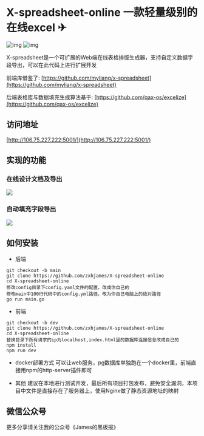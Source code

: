 # X-spreadsheet-online 一款轻量级别的在线excel ✈

![img]( https://img.shields.io/badge/X--spreadsheet--online-James-brightgreen)
![img]( https://img.shields.io/badge/License-MIT-orange)

X-spreadsheet是一个可扩展的Web端在线表格排版生成器，支持自定义数据字段导出，可以在此代码上进行扩展开发

前端库借鉴了:
[https://github.com/myliang/x-spreadsheet](https://github.com/myliang/x-spreadsheet)

后端表格库与数据填充生成算法基于: [https://github.com/qax-os/excelize](https://github.com/qax-os/excelize)

## 访问地址

[http://106.75.227.222:5001/](http://106.75.227.222:5001/)
## 实现的功能
### 在线设计文档及导出

![](https://github.com/zxhjames/learn_resource/blob/gif/mygif/test3-min.gif?raw=true)
### 自动填充字段导出

![](https://github.com/zxhjames/learn_resource/blob/gif/mygif/test4-min.gif?raw=true)


## 如何安装

* 后端
```shell
git checkout -b main
git clone https://github.com/zxhjames/X-spreadsheet-online
cd X-spreadsheet-online
修改config目录下config.yaml文件的配置，改成你自己的
修改main中100行代码中的config.yml路径，改为你自己电脑上的绝对路径
go run main.go
```

* 前端
```shell
git checkout -b dev
git clone https://github.com/zxhjames/X-spreadsheet-online
cd X-spreadsheet-online
替换目录下所有请求的ip为localhost,index.html里的数据库连接信息改成自己的
npm install
npm run dev
```

* docker部署方式
可以让web服务，pg数据库单独跑在一个docker里，前端直接用npm的http-server插件即可

* 其他
建议在本地进行测试开发，最后所有项目打包发布，避免安全漏洞，本项目中文件是直接存在了服务器上，使用Nginx做了静态资源地址的映射

## 微信公众号
更多分享请关注我的公众号《James的黑板报》


